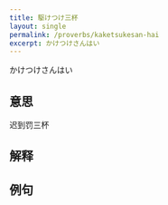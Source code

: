 ```yaml
---
title: 駆けつけ三杯
layout: single
permalink: /proverbs/kaketsukesan-hai
excerpt: かけつけさんはい
---
```


かけつけさんはい

## 意思

迟到罚三杯

## 解释

## 例句

